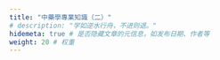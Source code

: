 ```yaml
---
title: "中藥學專業知識（二）"
# description: "学如逆水行舟，不进则退。"
hidemeta: true # 是否隐藏文章的元信息，如发布日期、作者等
weight: 20 # 权重
---
```




<!-- more -->

